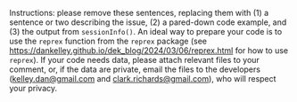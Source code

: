 Instructions: please remove these sentences, replacing them with (1) a sentence or two describing the issue, (2) a pared-down code example, and (3) the output from `sessionInfo()`. An ideal way to prepare your code is to use the `reprex` function from the `reprex` package (see https://dankelley.github.io/dek_blog/2024/03/06/reprex.html for how to use `reprex`). If your code needs data, please attach relevant files to your comment, or, if the data are private, email the files to the developers (kelley.dan@gmail.com and clark.richards@gmail.com), who will respect your privacy.

